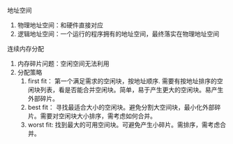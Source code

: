 地址空间
1. 物理地址空间：和硬件直接对应
2. 逻辑地址空间：一个运行的程序拥有的地址空间，最终落实在物理地址空间

连续内存分配
1. 内存碎片问题：空闲空间无法利用
2. 分配策略 
    1. first fit： 第一个满足需求的空闲块，按地址顺序. 需要有按地址排序的空闲块列表，看是否能合并空闲块。简单，易于产生更大的空闲块。易产生外部碎片。
    2. best fit： 寻找最适合大小的空闲块。避免分割大空间块，最小化外部碎片。需要对空闲块大小排序，需考虑如何合并。
    3. worst fit: 找到最大的可用空间块。可避免产生小碎片。需排序，需考虑合并。

